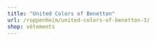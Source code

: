 ```yaml
---
title: "United Colors of Benetton"
url: /roppenheim/united-colors-of-benetton-3/
shop: vêtements
---
```

